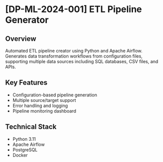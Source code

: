 # [DP-ML-2024-001] ETL Pipeline Generator

## Overview
Automated ETL pipeline creator using Python and Apache Airflow. Generates data transformation workflows from configuration files, supporting multiple data sources including SQL databases, CSV files, and APIs.

## Key Features
- Configuration-based pipeline generation
- Multiple source/target support
- Error handling and logging
- Pipeline monitoring dashboard

## Technical Stack
- Python 3.11
- Apache Airflow
- PostgreSQL
- Docker